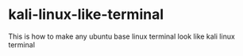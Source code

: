 # kali-linux-like-terminal
This is how to make any ubuntu base linux terminal look like kali linux terminal
